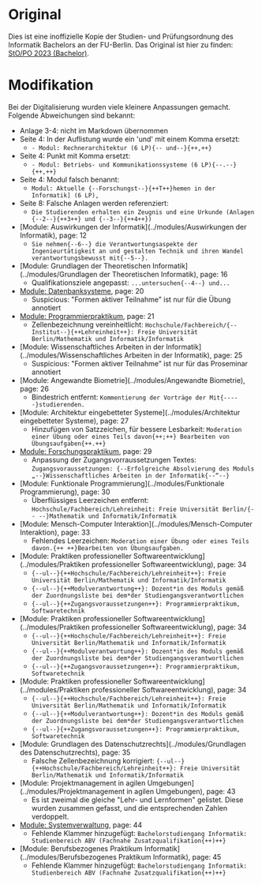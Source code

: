 # Original

Dies ist eine inoffizielle Kopie der Studien- und Prüfungsordnung des Informatik
Bachelors an der FU-Berlin. Das Original ist hier zu finden:
[StO/PO 2023 (Bachelor)](https://www.imp.fu-berlin.de/fbv/pruefungsbuero/Studien--und-Pruefungsordnungen/StOPO_BSc_Inf_-2023.pdf).

# Modifikation

Bei der Digitalisierung wurden viele kleinere Anpassungen gemacht. Folgende
Abweichungen sind bekannt:

- Anlage 3-4: nicht im Markdown übernommen
- Seite 4: In der Auflistung wurde ein 'und' mit einem Komma ersetzt:
    - `- Modul: Rechnerarchitektur (6 LP){-- und--}{++,++}`
- Seite 4: Punkt mit Komma ersetzt:
    - `- Modul: Betriebs- und Kommunikationssysteme (6 LP){--.--}{++,++}`
- Seite 4: Modul falsch benannt:
    - `Modul: Aktuelle {--Forschungst--}{++T++}hemen in der Informatik] (6 LP),`
- Seite 8: Falsche Anlagen werden referenziert:
    - `Die Studierenden erhalten ein Zeugnis und eine Urkunde (Anlagen {--2--}{++3++} und {--3--}{++4++})`
- [Module: Auswirkungen der Informatik](../modules/Auswirkungen der Informatik), page: 12
    - `Sie nehmen{--6--} die Verantwortungsaspekte der Ingenieurtätigkeit an und gestalten Technik und ihren Wandel verantwortungsbewusst mit{--5--}.`
- [Module: Grundlagen der Theoretischen Informatik](../modules/Grundlagen der Theoretischen Informatik), page: 16
    - Qualifikationsziele angepasst: `...untersuchen{--4--} und...`
- [Module: Datenbanksysteme](../modules/Datenbanksysteme), page: 20
    - Suspicious: "Formen aktiver Teilnahme" ist nur für die Übung annotiert
- [Module: Programmierpraktikum](../modules/Programmierpraktikum), page: 21
    - Zellenbezeichnung vereinheitlicht: `Hochschule/Fachbereich/{--Institut--}{++Lehreinheit++}: Freie Universität Berlin/Mathematik und Informatik/Informatik`
- [Module: Wissenschaftliches Arbeiten in der Informatik](../modules/Wissenschaftliches Arbeiten in der Informatik), page: 25
    - Suspicious: "Formen aktiver Teilnahme" ist nur für das Proseminar annotiert
- [Module: Angewandte Biometrie](../modules/Angewandte Biometrie), page: 26
    - Bindestrich entfernt: `Kommentierung der Vorträge der Mit{-----}studierenden.`
- [Module: Architektur eingebetteter Systeme](../modules/Architektur eingebetteter Systeme), page: 27
    - Hinzufügen von Satzzeichen, für bessere Lesbarkeit: `Moderation einer Übung oder eines Teils davon{++;++} Bearbeiten von Übungsaufgaben{++.++}`
- [Module: Forschungspraktikum](../modules/Forschungspraktikum), page: 29
    - Anpassung der Zugangsvorraussetzungen Textes: `Zugangsvoraussetzungen: {--Erfolgreiche Absolvierung des Moduls „--}Wissenschaftliches Arbeiten in der Informatik{--“--}`
- [Module: Funktionale Programmierung](../modules/Funktionale Programmierung), page: 30
    - Überflüssiges Leerzeichen entfernt: `Hochschule/Fachbereich/Lehreinheit: Freie Universität Berlin/{-- --}Mathematik und Informatik/Informatik`
- [Module: Mensch-Computer Interaktion](../modules/Mensch-Computer Interaktion), page: 33
    - Fehlendes Leerzeichen: `Moderation einer Übung oder eines Teils davon.{++ ++}Bearbeiten von Übungsaufgaben.`
- [Module: Praktiken professioneller Softwareentwicklung](../modules/Praktiken professioneller Softwareentwicklung), page: 34
    - `{--ul--}{++Hochschule/Fachbereich/Lehreinheit++}: Freie Universität Berlin/Mathematik und Informatik/Informatik`
    - `{--ul--}{++Modulverantwortung++}: Dozent*in des Moduls gemäß der Zuordnungsliste bei dem*der Studiengangsverantwortlichen`
    - `{--ul--}{++Zugangsvoraussetzungen++}: Programmierpraktikum, Softwaretechnik`
- [Module: Praktiken professioneller Softwareentwicklung](../modules/Praktiken professioneller Softwareentwicklung), page: 34
    - `{--ul--}{++Hochschule/Fachbereich/Lehreinheit++}: Freie Universität Berlin/Mathematik und Informatik/Informatik`
    - `{--ul--}{++Modulverantwortung++}: Dozent*in des Moduls gemäß der Zuordnungsliste bei dem*der Studiengangsverantwortlichen`
    - `{--ul--}{++Zugangsvoraussetzungen++}: Programmierpraktikum, Softwaretechnik`
- [Module: Praktiken professioneller Softwareentwicklung](../modules/Praktiken professioneller Softwareentwicklung), page: 34
    - `{--ul--}{++Hochschule/Fachbereich/Lehreinheit++}: Freie Universität Berlin/Mathematik und Informatik/Informatik`
    - `{--ul--}{++Modulverantwortung++}: Dozent*in des Moduls gemäß der Zuordnungsliste bei dem*der Studiengangsverantwortlichen`
    - `{--ul--}{++Zugangsvoraussetzungen++}: Programmierpraktikum, Softwaretechnik`
- [Module: Grundlagen des Datenschutzrechts](../modules/Grundlagen des Datenschutzrechts), page: 35
    - Falsche Zellenbezeichnung korrigiert: `{--ul--}{++Hochschule/Fachbereich/Lehreinheit++}: Freie Universität Berlin/Mathematik und Informatik/Informatik`
- [Module: Projektmanagement in agilen Umgebungen](../modules/Projektmanagement in agilen Umgebungen), page: 43
    - Es ist zweimal die gleiche "Lehr- und Lernformen" gelistet. Diese wurden zusammen gefasst, und die entsprechenden Zahlen verdoppelt.
- [Module: Systemverwaltung](../modules/Systemverwaltung), page: 44
    - Fehlende Klammer hinzugefügt: `Bachelorstudiengang Informatik: Studienbereich ABV (Fachnahe Zusatzqualifikation{++)++}`
- [Module: Berufsbezogenes Praktikum Informatik](../modules/Berufsbezogenes Praktikum Informatik), page: 45
    - Fehlende Klammer hinzugefügt: `Bachelorstudiengang Informatik: Studienbereich ABV (Fachnahe Zusatzqualifikation{++)++}`
